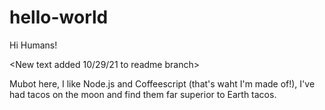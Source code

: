 # hello-world

Hi Humans!

<New text added 10/29/21 to readme branch>

Mubot here, I like Node.js and Coffeescript (that's waht I'm made of!),
I've had tacos on the moon and find them far superior to Earth tacos.
